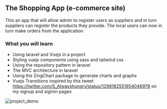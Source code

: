## The Shopping App (e-commerce site)
This an app that will allow admin to register users as suppliers and in turn suppliers can register the products they provide.
The local users can now in turn make orders from the application

### What you will learn
- Using laravel and Vuejs in a project
- Styling vuejs components using sass and tailwind css
- Using the repository pattern in laravel
- The MVC architecture in laravel
- Using the ZingChart package to generate charts and graphs
- Vuejs Transitions inspired by this tweet https://twitter.com/S_Alwayshungry/status/1298182551954046978 on my signup and siginin pages

![project_demo](https://user-images.githubusercontent.com/34396651/117752037-c6436280-b21e-11eb-8693-13487963cb09.gif)
